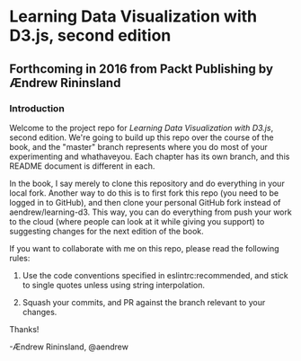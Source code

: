 # Learning Data Visualization with D3.js, second edition
## Forthcoming in 2016 from Packt Publishing by Ændrew Rininsland

### Introduction

Welcome to the project repo for *Learning Data Visualization with D3.js*, second edition. We're going
to build up this repo over the course of the book, and the "master" branch represents where you
do most of your experimenting and whathaveyou. Each chapter has its own branch, and this README
document is different in each.

In the book, I say merely to clone this repository and do everything in your local fork. Another
way to do this is to first fork this repo (you need to be logged in to GitHub), and then clone your 
personal GitHub fork instead of aendrew/learning-d3. This way, you can do everything from push your 
work to the cloud (where people can look at it while giving you support) to suggesting changes for 
the next edition of the book.

If you want to collaborate with me on this repo, please read the following rules:

1. Use the code conventions specified in eslintrc:recommended, and stick to single quotes unless
    using string interpolation.

2. Squash your commits, and PR against the branch relevant to your changes.

Thanks!

-Ændrew Rininsland, @aendrew
